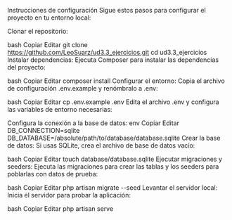Instrucciones de configuración
Sigue estos pasos para configurar el proyecto en tu entorno local:

Clonar el repositorio:

bash
Copiar
Editar
git clone https://github.com/LeoSuarz/ud3.3_ejercicios.git
cd ud3.3_ejercicios
Instalar dependencias: Ejecuta Composer para instalar las dependencias del proyecto:

bash
Copiar
Editar
composer install
Configurar el entorno: Copia el archivo de configuración .env.example y renómbralo a .env:

bash
Copiar
Editar
cp .env.example .env
Edita el archivo .env y configura las variables de entorno necesarias:

Configura la conexión a la base de datos:
env
Copiar
Editar
DB_CONNECTION=sqlite
DB_DATABASE=/absolute/path/to/database/database.sqlite
Crear la base de datos: Si usas SQLite, crea el archivo de base de datos vacío:

bash
Copiar
Editar
touch database/database.sqlite
Ejecutar migraciones y seeders: Ejecuta las migraciones para crear las tablas y los seeders para poblarlas con datos de prueba:

bash
Copiar
Editar
php artisan migrate --seed
Levantar el servidor local: Inicia el servidor para probar la aplicación:

bash
Copiar
Editar
php artisan serve
